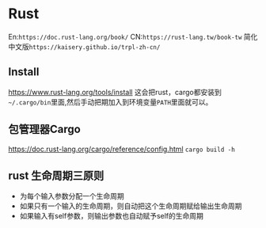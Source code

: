 # Rust
En:`https://doc.rust-lang.org/book/`
CN:`https://rust-lang.tw/book-tw` 简化中文版`https://kaisery.github.io/trpl-zh-cn/`
## Install
https://www.rust-lang.org/tools/install
这会把rust，cargo都安装到`~/.cargo/bin`里面,然后手动把期加入到环境变量`PATH`里面就可以。
## 包管理器Cargo
https://doc.rust-lang.org/cargo/reference/config.html
`cargo build -h`
## rust 生命周期三原则
- 为每个输入参数分配一个生命周期
- 如果只有一个输入的生命周期，则自动把这个生命周期赋给输出生命周期
- 如果输入有self参数，则输出参数也自动赋予self的生命周期
## 
